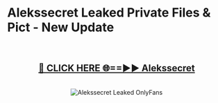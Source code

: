 # Alekssecret Leaked Private Files & Pict - New Update
<br>
<div align="center">
<h2><a href="https://mediafilles.blogspot.com/?title=Alekssecret" rel="nofollow">🔴 CLICK HERE 🌐==►► Alekssecret</a></h2>
<br>
<a href="https://mediafilles.blogspot.com/?title=Alekssecret" rel="nofollow" data-target="animated-image.originalLink"><img src="https://i.ibb.co.com/WyWwxjT/player-gif2.gif" alt="Alekssecret Leaked OnlyFans" style="max-width: 100%; display: inline-block;" data-target="animated-image.originalImage"></a>
</div>
<br>